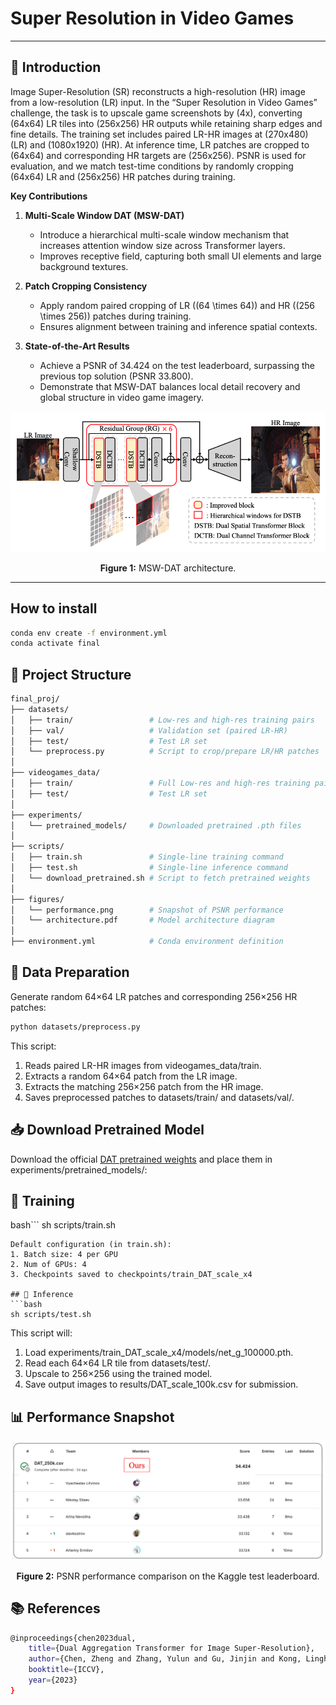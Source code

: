 # Super Resolution in Video Games

---

## 📖 Introduction

Image Super-Resolution (SR) reconstructs a high-resolution (HR) image from a low-resolution (LR) input. In the “Super Resolution in Video Games” challenge, the task is to upscale game screenshots by \(4x\), converting \(64x64\) LR tiles into \(256x256\) HR outputs while retaining sharp edges and fine details. The training set includes paired LR-HR images at \(270x480\) (LR) and \(1080x1920\) (HR). At inference time, LR patches are cropped to \(64x64\) and corresponding HR targets are \(256x256\). PSNR is used for evaluation, and we match test-time conditions by randomly cropping \(64x64\) LR and \(256x256\) HR patches during training.

**Key Contributions**  
1. **Multi-Scale Window DAT (MSW-DAT)**  
   - Introduce a hierarchical multi-scale window mechanism that increases attention window size across Transformer layers.  
   - Improves receptive field, capturing both small UI elements and large background textures.

2. **Patch Cropping Consistency**  
   - Apply random paired cropping of LR (\(64 \times 64\)) and HR (\(256 \times 256\)) patches during training.  
   - Ensures alignment between training and inference spatial contexts.

3. **State-of-the-Art Results**  
   - Achieve a PSNR of 34.424 on the test leaderboard, surpassing the previous top solution (PSNR 33.800).  
   - Demonstrate that MSW-DAT balances local detail recovery and global structure in video game imagery.

<p align="center">
  <img src="figures/architecture.png" alt="Model Architecture" width="600">
</p>
<p align="center"><strong>Figure 1:</strong> MSW-DAT architecture.</p>

---

## How to install
```bash
conda env create -f environment.yml
conda activate final
```

## 📂 Project Structure
```bash
final_proj/
├── datasets/
│   ├── train/                 # Low-res and high-res training pairs
│   ├── val/                   # Validation set (paired LR-HR)
│   ├── test/                  # Test LR set 
│   └── preprocess.py          # Script to crop/prepare LR/HR patches
│
├── videogames_data/
│   ├── train/                 # Full Low-res and high-res training pairs
│   ├── test/                  # Test LR set 
│
├── experiments/
│   └── pretrained_models/     # Downloaded pretrained .pth files
│
├── scripts/
│   ├── train.sh               # Single-line training command
│   ├── test.sh                # Single-line inference command
│   └── download_pretrained.sh # Script to fetch pretrained weights
│
├── figures/
│   └── performance.png        # Snapshot of PSNR performance
│   └── architecture.pdf       # Model architecture diagram
│
├── environment.yml            # Conda environment definition
```

## 🔧 Data Preparation
Generate random 64×64 LR patches and corresponding 256×256 HR patches:
```bash
python datasets/preprocess.py
```
This script:
1. Reads paired LR-HR images from videogames_data/train.
2. Extracts a random 64×64 patch from the LR image.
3. Extracts the matching 256×256 patch from the HR image.
4. Saves preprocessed patches to datasets/train/ and datasets/val/.

## 📥 Download Pretrained Model
Download the official [DAT pretrained weights](https://drive.google.com/file/d/1pEhXmg--IWHaZOwHUFdh7TEJqt2qeuYg/view) and place them in experiments/pretrained_models/:

## 🚀 Training
bash```
sh scripts/train.sh
```
Default configuration (in train.sh):
1. Batch size: 4 per GPU
2. Num of GPUs: 4
3. Checkpoints saved to checkpoints/train_DAT_scale_x4

## 🧪 Inference
```bash
sh scripts/test.sh
```
This script will:
1. Load experiments/train_DAT_scale_x4/models/net_g_100000.pth.
2. Read each 64×64 LR tile from datasets/test/.
3. Upscale to 256×256 using the trained model.
4. Save output images to results/DAT_scale_100k.csv for submission.


## 📊 Performance Snapshot
<p align="center"> <img src="figures/perform.png" alt="Performance Snapshot" width="600"> </p> <p align="center"><strong>Figure 2:</strong> PSNR performance comparison on the Kaggle test leaderboard.</p>

## 📚 References
```bash
@inproceedings{chen2023dual,
    title={Dual Aggregation Transformer for Image Super-Resolution},
    author={Chen, Zheng and Zhang, Yulun and Gu, Jinjin and Kong, Linghe and Yang, Xiaokang and Yu, Fisher},
    booktitle={ICCV},
    year={2023}
}
```
